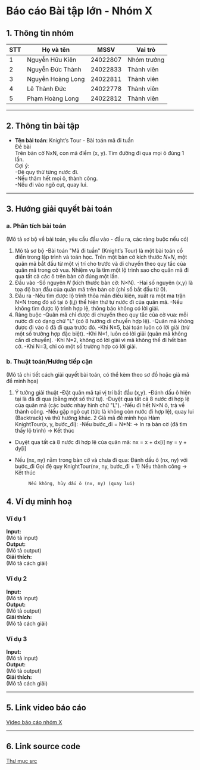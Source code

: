 # Báo cáo Bài tập lớn - Nhóm X

## 1. Thông tin nhóm
| STT | Họ và tên | MSSV | Vai trò |
|---|---|---|---|
| 1 | Nguyễn Hữu Kiên | 24022807 | Nhóm trưởng |
| 2 | Nguyễn Đức Thành | 24022833 | Thành viên |
| 3 | Nguyễn Hoàng Long | 24022811 | Thành viên | 
| 4 | Lê Thành Đức | 24022778 | Thành viên |
| 5 | Phạm Hoàng Long |24022812| Thành viên |

---

## 2. Thông tin bài tập
- **Tên bài toán**: Knight’s Tour - Bài toán mã đi tuần  
Đề bài    
Trên bàn cờ NxN, con mã điểm (x, y). Tìm đường đi qua mọi ô đúng 1 lần.  
Gợi ý:  
-Đệ quy thử từng nước đi.  
-Nếu thăm hết mọi ô, thành công.  
-Nếu đi vào ngõ cụt, quay lui.  
---
## 3. Hướng giải quyết bài toán
### a. Phân tích bài toán
(Mô tả sơ bộ về bài toán, yêu cầu đầu vào - đầu ra, các ràng buộc nếu có)
1. Mô tả sơ bộ
-Bài toán "Mã đi tuần" (Knight’s Tour) là một bài toán cổ điển trong lập trình và toán học. Trên một bàn cờ kích thước 𝑁×𝑁, một quân mã bắt đầu từ một vị trí cho trước và di chuyển theo quy tắc của quân mã trong cờ vua. Nhiệm vụ là tìm một lộ trình sao cho quân mã đi qua tất cả các ô trên bàn cờ đúng một lần.
2. Đầu vào
-Số nguyên 𝑁 (kích thước bàn cờ: N×N).
-Hai số nguyên (x,y) là tọa độ ban đầu của quân mã trên bàn cờ (chỉ số bắt đầu từ 0).
3. Đầu ra
-Nếu tìm được lộ trình thỏa mãn điều kiện, xuất ra một ma trận N×N trong đó số tại ô (i,j) thể hiện thứ tự nước đi của quân mã.
-Nếu không tìm được lộ trình hợp lệ, thông báo không có lời giải.
4. Ràng buộc
-Quân mã chỉ được di chuyển theo quy tắc của cờ vua: mỗi nước đi có dạng chữ "L" (có 8 hướng di chuyển hợp lệ).
-Quân mã không được đi vào ô đã đi qua trước đó.
-Khi N≥5, bài toán luôn có lời giải (trừ một số trường hợp đặc biệt).
-Khi N=1, luôn có lời giải (quân mã không cần di chuyển).
-Khi N=2, không có lời giải vì mã không thể đi hết bàn cờ.
-Khi N=3, chỉ có một số trường hợp có lời giải.
### b. Thuật toán/Hướng tiếp cận
(Mô tả chi tiết cách giải quyết bài toán, có thể kèm theo sơ đồ hoặc giả mã để minh họa)
1. Ý tưởng giải thuật
-Đặt quân mã tại vị trí bắt đầu (x,y).
-Đánh dấu ô hiện tại là đã đi qua (bằng một số thứ tự).
-Duyệt qua tất cả 8 nước đi hợp lệ của quân mã (các bước nhảy hình chữ "L").
-Nếu đi hết N×N ô, trả về thành công.
-Nếu gặp ngõ cụt (tức là không còn nước đi hợp lệ), quay lui (Backtrack) và thử hướng khác.
2 Giả mã đề minh họa
Hàm KnightTour(x, y, bước_đi):
 -Nếu bước_đi = N*N: 
        → In ra bàn cờ (đã tìm thấy lộ trình)
        → Kết thúc

 - Duyệt qua tất cả 8 nước đi hợp lệ của quân mã:
        nx = x + dx[i]
        ny = y + dy[i]

 - Nếu (nx, ny) nằm trong bàn cờ và chưa đi qua:
        Đánh dấu ô (nx, ny) với bước_đi
        Gọi đệ quy KnightTour(nx, ny, bước_đi + 1)
        Nếu thành công → Kết thúc

            Nếu không, hủy dấu ô (nx, ny) (quay lui)
## 4. Ví dụ minh hoạ
### Ví dụ 1
**Input:**  
(Mô tả input)  
**Output:**  
(Mô tả output)  
**Giải thích:**  
(Mô tả cách giải)

### Ví dụ 2
**Input:**  
(Mô tả input)  
**Output:**  
(Mô tả output)  
**Giải thích:**  
(Mô tả cách giải)

### Ví dụ 3
**Input:**  
(Mô tả input)  
**Output:**  
(Mô tả output)  
**Giải thích:**  
(Mô tả cách giải)

---

## 5. Link video báo cáo
[Video báo cáo nhóm X](#)

---

## 6. Link source code
[Thư mục src](./src)

